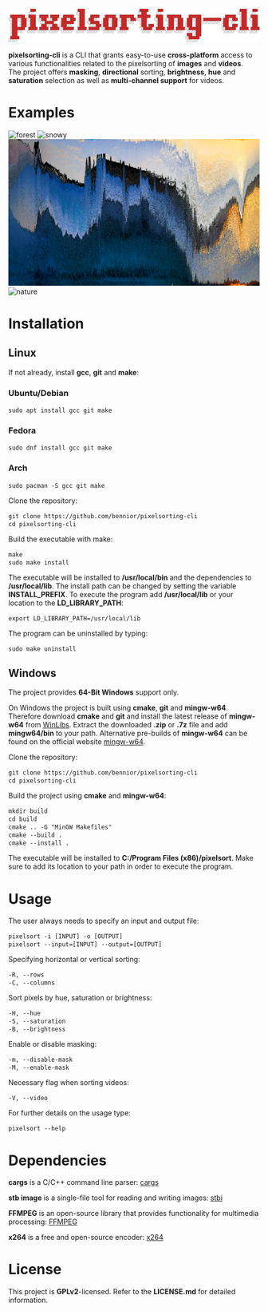 ![beautiful ascii-art](assets/ascii-text-art.png)

**pixelsorting-cli** is a CLI that grants easy-to-use **cross-platform** access to various functionalities related to the pixelsorting of **images** and **videos**.  
The project offers **masking**, **directional** sorting, **brightness**, **hue** and **saturation** selection as well as **multi-channel support** for videos.

# Examples

![forest](assets/forest.png)
![snowy](assets/snowy.png)
![boat](assets/boat.png)
![nature](assets/nature.gif)

# Installation

## Linux

If not already, install **gcc**, **git** and **make**:

### Ubuntu/Debian

    sudo apt install gcc git make

### Fedora

    sudo dnf install gcc git make

### Arch

    sudo pacman -S gcc git make

Clone the repository:

    git clone https://github.com/bennior/pixelsorting-cli
    cd pixelsorting-cli

Build the executable with make:

    make
    sudo make install

The executable will be installed to **/usr/local/bin** and the dependencies to **/usr/local/lib**. The install path can be changed by setting the variable **INSTALL_PREFIX**. To execute the program add **/usr/local/lib** or your location to the **LD_LIBRARY_PATH**:

    export LD_LIBRARY_PATH=/usr/local/lib

The program can be uninstalled by typing:

    sudo make uninstall

## Windows

The project provides **64-Bit Windows** support only.

On Windows the project is built using **cmake**, **git** and **mingw-w64**. Therefore download **cmake** and **git** and install the latest release of **mingw-w64** from [WinLibs](https://winlibs.com). Extract the downloaded **.zip** or **.7z** file and add **mingw64/bin** to your path. Alternative pre-builds of **mingw-w64** can be found on the official website [mingw-w64](https://mingw-w64.org). 

Clone the repository:

    git clone https://github.com/bennior/pixelsorting-cli
    cd pixelsorting-cli

Build the project using **cmake** and **mingw-w64**:

    mkdir build
    cd build
    cmake .. -G "MinGW Makefiles"
    cmake --build .
    cmake --install .

The executable will be installed to **C:/Program Files (x86)/pixelsort**. Make sure to add its location to your path in order to execute the program.

# Usage

The user always needs to specify an input and output file:

    pixelsort -i [INPUT] -o [OUTPUT]
    pixelsort --input=[INPUT] --output=[OUTPUT]

Specifying horizontal or vertical sorting:

    -R, --rows
    -C, --columns

Sort pixels by hue, saturation or brightness:

    -H, --hue
    -S, --saturation
    -B, --brightness

Enable or disable masking:

    -m, --disable-mask
    -M, --enable-mask

Necessary flag when sorting videos:

    -V, --video

For further details on the usage type:

    pixelsort --help


# Dependencies

**cargs** is a C/C++ command line parser: [cargs](https://likle.github.io/cargs/)

**stb image** is a single-file tool for reading and writing images: [stbi](https://github.com/nothings/stb)

**FFMPEG** is an open-source library that provides functionality for multimedia processing: [FFMPEG](https://ffmpeg.org/)

**x264** is a free and open-source encoder: [x264](https://github.com/mirror/x264)

# License

This project is **GPLv2**-licensed. Refer to the **LICENSE.md** for detailed information.
